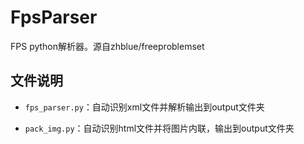 # FpsParser
FPS python解析器。源自zhblue/freeproblemset

## 文件说明

+ `fps_parser.py`：自动识别xml文件并解析输出到output文件夹

+ `pack_img.py`：自动识别html文件并将图片内联，输出到output文件夹